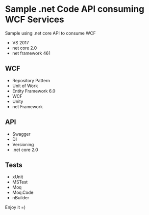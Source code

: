 # Sample .net Code API consuming WCF Services
Sample using .net core API to consume WCF
- VS 2017
- net core 2.0
- net framework 461

## WCF
- Repository Pattern
- Unit of Work
- Entity Framework 6.0
- WCF
- Unity
- net Framework


## API
- Swagger
- DI
- Versioning
- .net core 2.0


## Tests
- xUnit
- MSTest
- Moq
- Moq.Code
- nBuilder

Enjoy it =)
